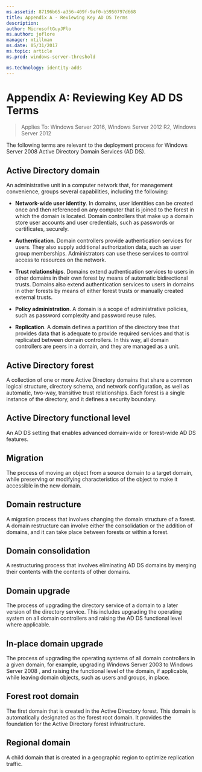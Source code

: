 ```yaml
---
ms.assetid: 87196b65-a356-409f-9af0-b5950797d668
title: Appendix A - Reviewing Key AD DS Terms
description:
author: MicrosoftGuyJFlo
ms.author: joflore
manager: mtillman
ms.date: 05/31/2017
ms.topic: article
ms.prod: windows-server-threshold

ms.technology: identity-adds
---
```


# Appendix A: Reviewing Key AD DS Terms

>Applies To: Windows Server 2016, Windows Server 2012 R2, Windows Server 2012

The following terms are relevant to the deployment process for  Windows Server 2008  Active Directory Domain Services (AD DS).  
  
## Active Directory domain  
An administrative unit in a computer network that, for management convenience, groups several capabilities, including the following:  
  
-   **Network-wide user identity**. In domains, user identities can be created once and then referenced on any computer that is joined to the forest in which the domain is located. Domain controllers that make up a domain store user accounts and user credentials, such as passwords or certificates, securely.  
  
-   **Authentication**. Domain controllers provide authentication services for users. They also supply additional authorization data, such as user group memberships. Administrators can use these services to control access to resources on the network.  
  
-   **Trust relationships**. Domains extend authentication services to users in other domains in their own forest by means of automatic bidirectional trusts. Domains also extend authentication services to users in domains in other forests by means of either forest trusts or manually created external trusts.  
  
-   **Policy administration**. A domain is a scope of administrative policies, such as password complexity and password reuse rules.  
  
-   **Replication**. A domain defines a partition of the directory tree that provides data that is adequate to provide required services and that is replicated between domain controllers. In this way, all domain controllers are peers in a domain, and they are managed as a unit.  
  
## Active Directory forest  
A collection of one or more Active Directory domains that share a common logical structure, directory schema, and network configuration, as well as automatic, two-way, transitive trust relationships. Each forest is a single instance of the directory, and it defines a security boundary.  
  
## Active Directory functional level  
An AD DS setting that enables advanced domain-wide or forest-wide AD DS features.  
  
## Migration  
The process of moving an object from a source domain to a target domain, while preserving or modifying characteristics of the object to make it accessible in the new domain.  
  
## Domain restructure  
A migration process that involves changing the domain structure of a forest. A domain restructure can involve either the consolidation or the addition of domains, and it can take place between forests or within a forest.  
  
## Domain consolidation  
A restructuring process that involves eliminating AD DS domains by merging their contents with the contents of other domains.  
  
## Domain upgrade  
The process of upgrading the directory service of a domain to a later version of the directory service. This includes upgrading the operating system on all domain controllers and raising the AD DS functional level where applicable.  
  
## In-place domain upgrade  
The process of upgrading the operating systems of all domain controllers in a given domain, for example, upgrading Windows Server 2003 to  Windows Server 2008 , and raising the functional level of the domain, if applicable, while leaving domain objects, such as users and groups, in place.  
  
## Forest root domain  
The first domain that is created in the Active Directory forest. This domain is automatically designated as the forest root domain. It provides the foundation for the Active Directory forest infrastructure.  
  
## Regional domain  
A child domain that is created in a geographic region to optimize replication traffic.  
  


